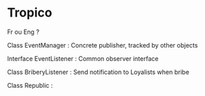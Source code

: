 # Tropico

Fr ou Eng ?

Class EventManager : Concrete publisher, tracked by other objects

Interface EventListener : Common observer interface

Class BriberyListener : Send notification to Loyalists when bribe

Class Republic : 